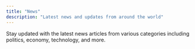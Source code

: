 ```yaml
---
title: "News"
description: "Latest news and updates from around the world"
---
```


Stay updated with the latest news articles from various categories including politics, economy, technology, and more. 